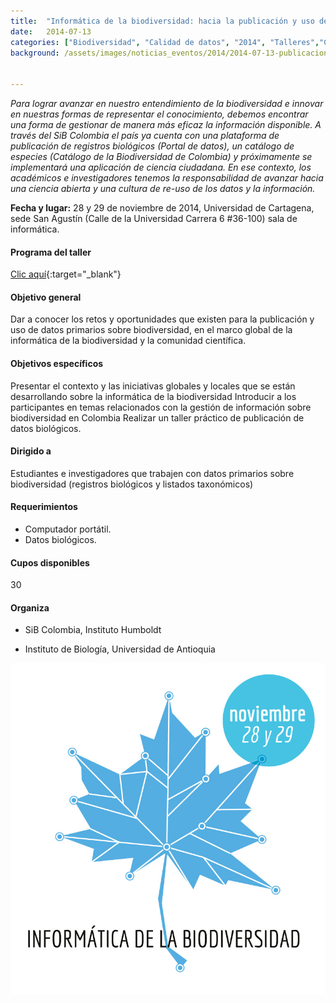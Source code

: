 ```yaml
---
title:  "Informática de la biodiversidad: hacia la publicación y uso de datos primarios sobre biodiversidad"
date:   2014-07-13
categories: ["Biodiversidad", "Calidad de datos", "2014", "Talleres","Convocatorias"]
background: /assets/images/noticias_eventos/2014/2014-07-13-publicacion-uso-datos-primarios1.jpg


---
```


*Para lograr avanzar en nuestro entendimiento de la biodiversidad e innovar en nuestras formas de representar el conocimiento, debemos encontrar una forma de gestionar de manera más eficaz la información disponible. A través del SiB Colombia el país ya cuenta con una plataforma de publicación de registros biológicos (Portal de datos), un catálogo de especies (Catálogo de la Biodiversidad de Colombia) y próximamente se implementará una aplicación de ciencia ciudadana. En ese contexto, los académicos e investigadores tenemos la responsabilidad de avanzar hacia una ciencia abierta y una cultura de re-uso de los datos y la información.*  

**Fecha y lugar:** 28 y 29 de noviembre de 2014, Universidad de Cartagena, sede San Agustín (Calle de la Universidad Carrera 6 #36-100) sala de informática. 

#### Programa del taller

[Clic aquí](https://docs.google.com/a/humboldt.org.co/document/d/19kv8OV9Bc3urk7lp6fnU17VfS5rJihL9-CPm-gSsxX8/edit){:target="_blank"}  

#### Objetivo general

Dar a conocer los retos y oportunidades que existen para la publicación y uso de datos primarios sobre biodiversidad, en el marco global de la informática de la biodiversidad y la comunidad científica.  

#### Objetivos específicos

Presentar el contexto y las iniciativas globales y locales que se están desarrollando sobre la informática de la biodiversidad Introducir a los participantes en temas relacionados con la gestión de información sobre biodiversidad en Colombia Realizar un taller práctico de publicación de datos biológicos.

#### Dirigido a

Estudiantes e investigadores que trabajen con datos primarios sobre biodiversidad (registros biológicos y listados taxonómicos)

#### Requerimientos

+ Computador portátil.
+ Datos biológicos.  

#### Cupos disponibles

30

#### Organiza

* SiB Colombia, Instituto Humboldt

* Instituto de Biología, Universidad de Antioquia


<img src="/assets/images/noticias_eventos/2014/2014-07-13-publicacion-uso-datos-primarios2.jpg" width=770>
